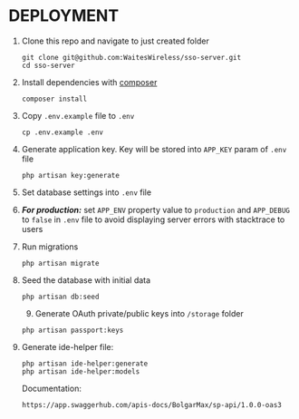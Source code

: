 DEPLOYMENT
==========

1. Clone this repo and navigate to just created folder
    ~~~
    git clone git@github.com:WaitesWireless/sso-server.git
    cd sso-server
    ~~~
2. Install dependencies with [composer](https://getcomposer.org/)
    ~~~
    composer install
    ~~~
3. Copy `.env.example` file to `.env`
    ~~~
    cp .env.example .env
    ~~~
4. Generate application key. Key will be stored into `APP_KEY` param of `.env` file  
    ~~~
    php artisan key:generate
    ~~~
5. Set database settings into `.env` file
6. ***For production:*** set `APP_ENV` property value to `production` and `APP_DEBUG` to `false` in `.env` file to avoid displaying server errors with stacktrace to users
7. Run migrations 
    ~~~
    php artisan migrate
    ~~~
8. Seed the database with initial data
    ~~~
    php artisan db:seed
    ~~~
    9. Generate OAuth private/public keys into `/storage` folder
    ~~~
    php artisan passport:keys
    ~~~
9. Generate ide-helper file:
    ~~~
    php artisan ide-helper:generate
    php artisan ide-helper:models
    ~~~

   Documentation:
    ~~~
    https://app.swaggerhub.com/apis-docs/BolgarMax/sp-api/1.0.0-oas3
    ~~~
